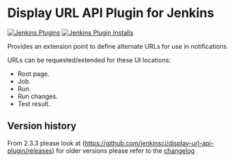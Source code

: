 # Display URL API Plugin for Jenkins
[![Jenkins Plugins](https://img.shields.io/jenkins/plugin/v/display-url-api)](https://plugins.jenkins.io/display-url-api)
[![Jenkins Plugin Installs](https://img.shields.io/jenkins/plugin/i/display-url-api?color=blue)](https://plugins.jenkins.io/display-url-api)

Provides an extension point to define alternate URLs for use in notifications.

URLs can be requested/extended for these UI locations:

-   Root page.
-   Job.
-   Run.
-   Run changes.
-   Test result.

##  Version history
From 2.3.3 please look at (https://github.com/jenkinsci/display-url-api-plugin/releases) for older versions please refer to the [changelog](CHANGELOG.md)
